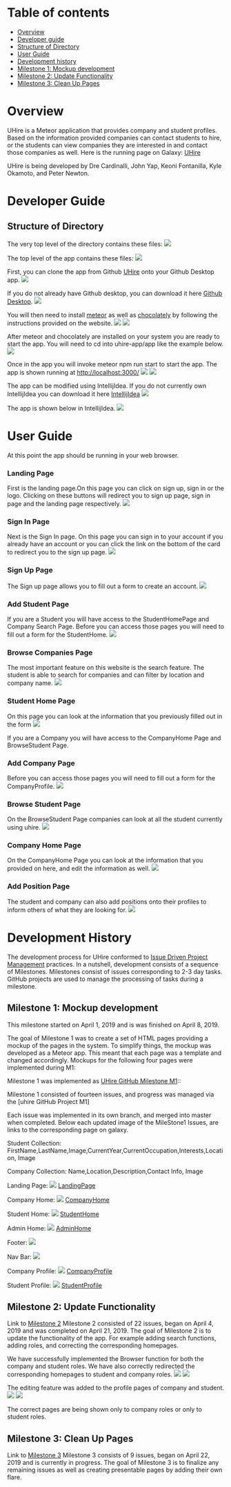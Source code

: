 # Table of contents

* [Overview](#overview)
* [Developer guide](#developer-guide)
 * [Structure of Directory](#structure-of-directory)
* [User Guide](#User-guide)
* [Development history](#development-history)
 * [Milestone 1: Mockup development](#milestone-1-mockup-development)
 * [Milestone 2: Update Functionality](#milestone-2-update-functionality)
 * [Milestone 3: Clean Up Pages](#milestone-3-clean-up-pages)

# Overview

UHire is a Meteor application that provides company and student profiles. Based on the information provided companies can contact students to hire, or the students can view companies they are interested in and contact those companies as well. 
Here is the running page on Galaxy: [UHire](http://uhire.meteorapp.com/#/)

UHire is being developed by Dre Cardinalli, John Yap, Keoni Fontanilla, Kyle Okamoto, and Peter Newton.

# Developer Guide
## Structure of Directory
The very top level of the directory contains these files:
<img src="/images/DirectoryStructureTopLevel.png">

The top level of the app contains these files:
<img src="/images/DirectoryStructureApp.png">

First, you can clone the app from Github [UHire](https://github.com/uhire/uhire-app) onto your Github Desktop app.
<img src="/images/GithubCloneDownolad.png">

If you do not already have Github desktop, you can download it here [Github Desktop](https://desktop.github.com/). 
<img src="/images/GithubDesktop.png">

You will then need to install [meteor](https://www.meteor.com/install) as well as [chocolately](https://chocolatey.org/install) by following the instructions provided on the website.
<img src="/images/MeteorDownload.png">
<img src="/images/ChocolatelyDownload.png">

After meteor and chocolately are installed on your system you are ready to start the app. You will need to cd into uhire-app/app like the example below.
<img src="/images/CommandPromptPath.png">

Once in the app you will invoke meteor npm run start to start the app.
The app is shown running at [http://localhost:3000/](http://localhost:3000/)
<img src="/images/RunStart.png">
<img src="/images/LocalHost.png">

The app can be modified using IntellijIdea. If you do not currently own IntellijIdea you can download it here [IntellijIdea](https://www.jetbrains.com/idea/download/#section=windows)
<img src="/images/IntelliJIdeaDownload.png">

The app is shown below in IntellijIdea.
<img src="/images/AppIntelliJIdea.png">

# User Guide
At this point the app should be running in your web browser.

### Landing Page
First is the landing page.On this page you can click on sign up, sign in or the logo. Clicking on these buttons will redirect you to sign up page, sign in page and the landing page respectively.
<img src="/images/LandingPage.png">

### Sign In Page
Next is the Sign In page. On this page you can sign in to your account if you already have an account or you can click the link on the bottom of the card to redirect you to the sign up page.
<img src="/images/FinalSignIn.png">

### Sign Up Page
The Sign up page allows you to fill out a form to create an account.
<img src="/images/FinalSignUp.png">

### Add Student Page
If you are a Student you will have access to the StudentHomePage and Company Search Page.
Before you can access those pages you will need to fill out a form for the StudentHome.
<img src="/images/FinalAddStudent.png">

### Browse Companies Page
The most important feature on this website is the search feature.
The student is able to search for companies and can filter by location and company name.
<img src="/images/CompanySearch.png">

### Student Home Page
On this page you can look at the information that you previously filled out in the form
<img src="/images/StudentHome.png">

If you are a Company you will have access to the CompanyHome Page and BrowseStudent Page.

### Add Company Page
Before you can access those pages you will need to fill out a form for the CompanyProfile.
<img src="/images/FinalAddCompany.png">

### Browse Student Page
On the BrowseStudent Page companies can look at all the student currently using uhire.
<img src="/images/FinalBrowseStudent.png">

### Company Home Page
On the CompanyHome Page you can look at the information that you provided on here, and edit the information as well.
<img src="/images/FinalCompanyHome.png">

### Add Position Page
The student and company can also add positions onto their profiles to inform others of what they are looking for.
<img src="/images/FinalAddPosition.png">

# Development History 

The development process for UHire conformed to [Issue Driven Project Management](http://courses.ics.hawaii.edu/ics314f16/modules/project-management/) practices. In a nutshell, development consists of a sequence of Milestones. Milestones consist of issues corresponding to 2-3 day tasks. GitHub projects are used to manage the processing of tasks during a milestone.  

## Milestone 1: Mockup development

This milestone started on April 1, 2019 and is was finished on April 8, 2019.

The goal of Milestone 1 was to create a set of HTML pages providing a mockup of the pages in the system. To simplify things, the mockup was developed as a Meteor app. This meant that each page was a template and changed accordingly.
Mockups for the following four pages were implemented during M1:

Milestone 1 was implemented as [UHire GitHub Milestone M1](https://github.com/uhire/uhire-app/projects/1)::

Milestone 1 consisted of fourteen issues, and progress was managed via the [uhire GitHub Project M1]

Each issue was implemented in its own branch, and merged into master when completed.
Below each updated image of the MileStone1 Issues, are links to the corresponding page on galaxy.

Student Collection:
FirstName,LastName,Image,CurrentYear,CurrentOccupation,Interests,Location, Image

Company Collection:
Name,Location,Description,Contact Info, Image

Landing Page:
<img src="/images/LandingPage.png">
[LandingPage](http://uhire.meteorapp.com/#/)

Company Home:
<img src="/images/CompanyHome.png">
[CompanyHome](http://uhire.meteorapp.com/#/cohome)

Student Home:
<img src="/images/StudentHome.png">
[StudentHome](http://uhire.meteorapp.com/#/studentHome)

Admin Home:
<img src="/images/AdminHome.png">
[AdminHome](http://uhire.meteorapp.com/#/admin)

Footer:
<img src="/images/Footer1.png">

Nav Bar:
<img src="/images/LandingPage.png">

Company Profile:
<img src="/images/Company Profile.png">
[CompanyProfile](http://uhire.meteorapp.com/#/list)

Student Profile:
<img src="/images/StudentProfile.png">
[StudentProfile](http://uhire.meteorapp.com/#/sprofile)

## Milestone 2: Update Functionality
Link to [Milestone 2](https://github.com/uhire/uhire-app/projects/2)
Milestone 2 consisted of 22 issues, began on April 4, 2019 and was completed on April 21, 2019.
The goal of Milestone 2 is to update the functionality of the app. For example adding search functions, adding roles, and correcting the corresponding homepages.

We have successfully implemented the Browser function for both the company and student roles. We have also correctly redirected the corresponding homepages to student and company roles. 
<img src="/images/BrowserStudent.png">
<img src="/images/BrowseCompany.png">

The editing feature was added to the profile pages of company and student. 
<img src="/images/CompanyProfile.png">
<img src="/images/StudentProfile.png">

The correct pages are being shown only to company roles or only to student roles.

## Milestone 3: Clean Up Pages
Link to [Milestone 3](https://github.com/uhire/uhire-app/milestone/3)
Milestone 3 consists of 9 issues, began on April 22, 2019 and is currently in progress.
The goal of Milestone 3 is to finalize any remaining issues as well as creating presentable pages by adding their own flare.







